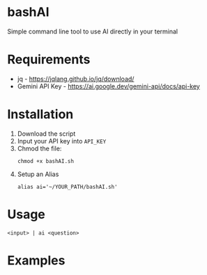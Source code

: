 # bashAI
Simple command line tool to use AI directly in your terminal

# Requirements
- jq - https://jqlang.github.io/jq/download/
- Gemini API Key - https://ai.google.dev/gemini-api/docs/api-key

# Installation

1. Download the script
2. Input your API key into `API_KEY`
3. Chmod the file:
   ```
   chmod +x bashAI.sh
   ```
5. Setup an Alias
   ```
   alias ai='~/YOUR_PATH/bashAI.sh' 
   ```
# Usage
```
<input> | ai <question>
```
# Examples

